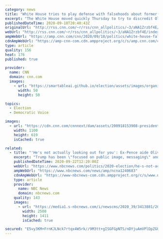```yaml
---
category: news
title: "White House tries to play defense with falsehoods about former Pence aide Troye"
excerpt: "The White House moved quickly Thursday to try to discredit Olivia Troye, the former aide to Vice President Mike Pence, after she released a video charging that President Donald Trump failed to protect the public from coronavirus and that he only cared about getting reelected.\n    \n"
publishedDateTime: 2020-09-18T20:40:43Z
originalUrl: "http://rss.cnn.com/~r/rss/cnn_allpolitics/~3/aNA1Zrzbf4E/index.html"
webUrl: "http://rss.cnn.com/~r/rss/cnn_allpolitics/~3/aNA1Zrzbf4E/index.html"
ampWebUrl: "https://amp.cnn.com/cnn/2020/09/18/politics/white-house-false-discredits-pence-aide-troye/index.html"
cdnAmpWebUrl: "https://amp-cnn-com.cdn.ampproject.org/c/s/amp.cnn.com/cnn/2020/09/18/politics/white-house-false-discredits-pence-aide-troye/index.html"
type: article
quality: 156
heat: 176
published: true

provider:
  name: CNN
  domain: cnn.com
  images:
    - url: "https://smartableai.github.io/election/assets/images/organizations/cnn.com-50x50.jpg"
      width: 50
      height: 50

topics:
  - Election
  - Democratic Voice

images:
  - url: "https://cdn.cnn.com/cnnnext/dam/assets/200918153908-president-trump-super-tease.jpg"
    width: 1100
    height: 619
    isCached: true

related:
  - title: "'He's not actually looking out for you': Ex-Pence aide Olivia Troye assails Trump's coronavirus response"
    excerpt: "Trump has been \"focused on public image, messaging\" and \"his personal agenda\" rather than facts and science, Troye said."
    publishedDateTime: 2020-09-22T12:20:00Z
    webUrl: "https://www.nbcnews.com/politics/2020-election/he-s-not-actually-looking-out-you-ex-pence-aide-n1240683"
    ampWebUrl: "https://www.nbcnews.com/news/amp/ncna1240683"
    cdnAmpWebUrl: "https://www-nbcnews-com.cdn.ampproject.org/c/s/www.nbcnews.com/news/amp/ncna1240683"
    type: article
    provider:
      name: NBC News
      domain: nbcnews.com
    quality: 143
    images:
      - url: "https://media1.s-nbcnews.com/i/newscms/2020_39/3413881/200922-olivia-troye-al-0715_6ebb8d1ad94de184326880e28fe4945e.jpg"
        width: 2500
        height: 1411
        isCached: true

secured: "E5vy3KM+FrnKJLNck7rtqx4W5rk//9M3tt+gISGFGpNTS/nDYjuAmVPlDpZGUdcDm7zcJ/9JeH9gJphECRgKUzEQxzmg1iOeq9CVfPOUI0sudtAHbTWfenrl3fWSliCpnzDkWNSpAJU4LfvlLrK9GCoJfd/aHTJ3mEj+2BhXRTOpmjE0oLei3zAabN8FqL00/d3m4i5yOuoVrzQzsW6ML8iSHvTzkjQJgOpP8UuaIjrwEnt8C97hIR3aLFijDevt/KQ1fiawi5Yo/GWH1DKn7p8iAeYx8r8XWUMUAUcjPjhKq87dK4zGBggwuismKV7LM/iTemgf+z+aO3aFO/oXUsITHEGjaJDmZWPt0ukY1WU=;3Zvl7yYwfGB0FC0eFr3vWQ=="
---
```


